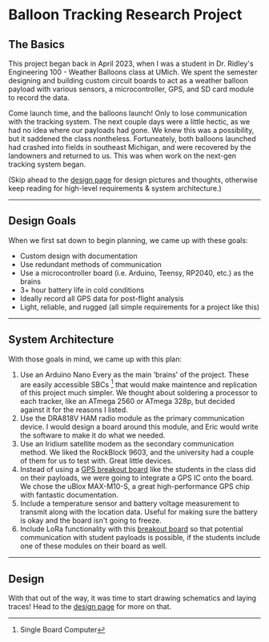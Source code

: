# Balloon Tracking Research Project

## The Basics
This project began back in April 2023, when I was a student in Dr. Ridley's Engineering 100 - Weather Balloons class at UMich. We spent the semester designing and building custom circuit boards to act as a weather balloon payload with various sensors, a microcontroller, GPS, and SD card module to record the data.

Come launch time, and the balloons launch! Only to lose communication with the tracking system. The next couple days were a little hectic, as we had no idea where our payloads had gone. We knew this was a possibility, but it saddened the class nontheless. Fortuneately, both balloons launched had crashed into fields in southeast Michigan, and were recovered by the landowners and returned to us. This was when work on the next-gen tracking system began.

(Skip ahead to the [design page](./design+photos.md) for design pictures and thoughts, otherwise keep reading for high-level requirements & system architecture.)

---

## Design Goals
When we first sat down to begin planning, we came up with these goals:
- Custom design with documentation
- Use redundant methods of communication
- Use a microcontroller board (i.e. Arduino, Teensy, RP2040, etc.) as the brains
- 3+ hour battery life in cold conditions
- Ideally record all GPS data for post-flight analysis
- Light, reliable, and rugged (all simple requirements for a project like this)

---

## System Architecture
With those goals in mind, we came up with this plan:
1. Use an Arduino Nano Every as the main 'brains' of the project. These are easily accessible SBCs [^1] that would make maintence and replication of this project much simpler. We thought about soldering a processor to each tracker, like an ATmega 2560 or ATmega 328p, but decided against it for the reasons I listed.
2. Use the DRA818V HAM radio module as the primary communication device. I would design a board around this module, and Eric would write the software to make it do what we needed. 
3. Use an Iridium satellite modem as the secondary communication method. We liked the RockBlock 9603, and the university had a couple of them for us to test with. Great little devices. 
4. Instead of using a [GPS breakout board](https://www.adafruit.com/product/746?gclid=Cj0KCQjwgNanBhDUARIsAAeIcAtAeNtzSEiQcC9UHOvohR2_PsaDv65w-8E68LjxnSKLT4-7cJbT-toaAkXZEALw_wcB) like the students in the class did on their payloads, we were going to integrate a GPS IC onto the board. We chose the uBlox MAX-M10-S, a great high-performance GPS chip with fantastic documentation. 
5. Include a temperature sensor and battery voltage measurement to transmit along with the location data. Useful for making sure the battery is okay and the board isn't going to freeze. 
6. Include LoRa functionality with this [breakout board](https://www.adafruit.com/product/3072) so that potential communication with student payloads is possible, if the students include one of these modules on their board as well. 

---

## Design

With that out of the way, it was time to start drawing schematics and laying traces! Head to the [design page](./design+photos.md) for more on that.

[^1]: Single Board Computer
